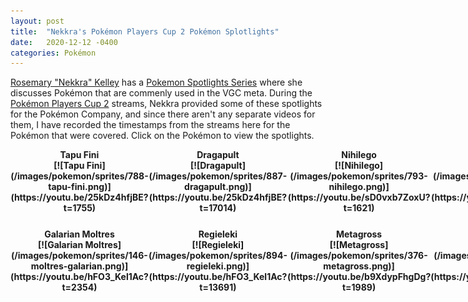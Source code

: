 ```yaml
---
layout: post
title:  "Nekkra's Pokémon Players Cup 2 Pokémon Splotlights"
date:   2020-12-12 -0400
categories: Pokémon
---
```

<link rel="stylesheet" href="/assets/pokemon.css">

<style>
#spotlights {
  display: grid;
  grid-template-columns: 1fr 1fr 1fr 1fr;
  grid-row-gap: 25px;
  row-gap: 25px;
}
.spotlight {
  display: grid;
  grid-template-rows: 1fr;
  font-weight: bold;
  text-align: center;
}
</style>

[Rosemary "Nekkra" Kelley](https://twitter.com/NekkraGaming) has a [Pokemon Spotlights Series](https://www.youtube.com/playlist?list=PLrq2Cq_O6NozQpypqhFzz-0NPs70HESlF) where she discusses Pokémon that are commenly used in the VGC meta. During the [Pokémon Players Cup 2](https://www.pokemon.com/us/play-pokemon/pokemon-players-cup-ii/about/) streams, Nekkra provided some of these spotlights for the Pokémon Company, and since there aren't any separate videos for them, I have recorded the timestamps from the streams here for the Pokémon that were covered. Click on the Pokémon to view the spotlights.

<div id="spotlights" markdown="1">
<div class="spotlight" markdown="1">
  <span>Tapu Fini</span>
  [![Tapu Fini](/images/pokemon/sprites/788-tapu-fini.png)](https://youtu.be/25kDz4hfjBE?t=1755)
</div>
<div class="spotlight" markdown="1">
  <span>Dragapult</span>
  [![Dragapult](/images/pokemon/sprites/887-dragapult.png)](https://youtu.be/25kDz4hfjBE?t=17014)
</div>
<div class="spotlight" markdown="1">
  <span>Nihilego</span>
  [![Nihilego](/images/pokemon/sprites/793-nihilego.png)](https://youtu.be/sD0vxb7ZoxU?t=1621)
</div>
<div class="spotlight" markdown="1">
  <span>Glastrier</span>
  [![Glastrier](/images/pokemon/sprites/896-glastrier.png)](https://youtu.be/sD0vxb7ZoxU?t=16232)
</div>
<div class="spotlight" markdown="1">
  <span>Galarian Moltres</span>
  [![Galarian Moltres](/images/pokemon/sprites/146-moltres-galarian.png)](https://youtu.be/hFO3_Kel1Ac?t=2354)
</div>
<div class="spotlight" markdown="1">
  <span>Regieleki</span>
  [![Regieleki](/images/pokemon/sprites/894-regieleki.png)](https://youtu.be/hFO3_Kel1Ac?t=13691)
</div>
<div class="spotlight" markdown="1">
  <span>Metagross</span>
  [![Metagross](/images/pokemon/sprites/376-metagross.png)](https://youtu.be/b9XdypFhgDg?t=1989)
</div>
<div class="spotlight" markdown="1">
  <span>Incineroar</span>
  [![Incineroar](/images/pokemon/sprites/727-incineroar.png)](https://youtu.be/b9XdypFhgDg?t=10765)
</div>
<div>
